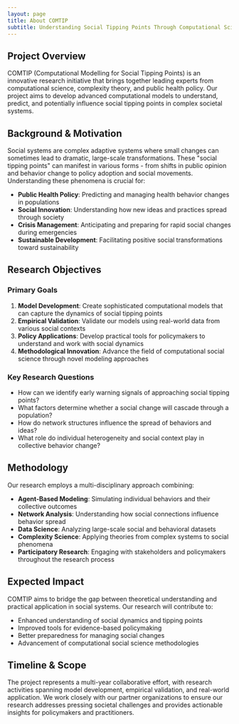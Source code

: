 ```yaml
---
layout: page
title: About COMTIP
subtitle: Understanding Social Tipping Points Through Computational Science
---
```


## Project Overview

COMTIP (Computational Modelling for Social Tipping Points) is an innovative research initiative that brings together leading experts from computational science, complexity theory, and public health policy. Our project aims to develop advanced computational models to understand, predict, and potentially influence social tipping points in complex societal systems.

## Background & Motivation

Social systems are complex adaptive systems where small changes can sometimes lead to dramatic, large-scale transformations. These "social tipping points" can manifest in various forms - from shifts in public opinion and behavior change to policy adoption and social movements. Understanding these phenomena is crucial for:

- **Public Health Policy**: Predicting and managing health behavior changes in populations
- **Social Innovation**: Understanding how new ideas and practices spread through society
- **Crisis Management**: Anticipating and preparing for rapid social changes during emergencies
- **Sustainable Development**: Facilitating positive social transformations toward sustainability

## Research Objectives

### Primary Goals

1. **Model Development**: Create sophisticated computational models that can capture the dynamics of social tipping points
2. **Empirical Validation**: Validate our models using real-world data from various social contexts
3. **Policy Applications**: Develop practical tools for policymakers to understand and work with social dynamics
4. **Methodological Innovation**: Advance the field of computational social science through novel modeling approaches

### Key Research Questions

- How can we identify early warning signals of approaching social tipping points?
- What factors determine whether a social change will cascade through a population?
- How do network structures influence the spread of behaviors and ideas?
- What role do individual heterogeneity and social context play in collective behavior change?

## Methodology

Our research employs a multi-disciplinary approach combining:

- **Agent-Based Modeling**: Simulating individual behaviors and their collective outcomes
- **Network Analysis**: Understanding how social connections influence behavior spread
- **Data Science**: Analyzing large-scale social and behavioral datasets
- **Complexity Science**: Applying theories from complex systems to social phenomena
- **Participatory Research**: Engaging with stakeholders and policymakers throughout the research process

## Expected Impact

COMTIP aims to bridge the gap between theoretical understanding and practical application in social systems. Our research will contribute to:

- Enhanced understanding of social dynamics and tipping points
- Improved tools for evidence-based policymaking
- Better preparedness for managing social changes
- Advancement of computational social science methodologies

## Timeline & Scope

The project represents a multi-year collaborative effort, with research activities spanning model development, empirical validation, and real-world application. We work closely with our partner organizations to ensure our research addresses pressing societal challenges and provides actionable insights for policymakers and practitioners.
